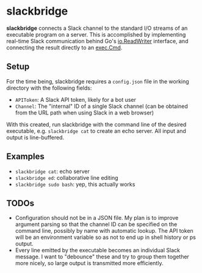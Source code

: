 # slackbridge

**slackbridge** connects a Slack channel to the standard I/O streams of an
executable program on a server. This is accomplished by implementing real-time
Slack communication behind Go's [io.ReadWriter] interface, and connecting the
result directly to an [exec.Cmd].

[io.ReadWriter]: https://golang.org/pkg/io/#ReadWriter
[exec.Cmd]: https://golang.org/pkg/os/exec/#Cmd

## Setup

For the time being, slackbridge requires a `config.json` file in the working
directory with the following fields:

* `APIToken`: A Slack API token, likely for a bot user
* `Channel`: The "internal" ID of a single Slack channel (can be obtained from
  the URL path when using Slack in a web browser)

With this created, run slackbridge with the command line of the desired
executable, e.g. `slackbridge cat` to create an echo server. All input and
output is line-buffered.

## Examples

* `slackbridge cat`: echo server
* `slackbridge ed`: collaborative line editing
* `slackbridge sudo bash`: yep, this actually works

## TODOs

* Configuration should not be in a JSON file. My plan is to improve argument
  parsing so that the channel ID can be specified on the command line, possibly
  by name with automatic lookup. The API token will be an environment variable
  so as not to end up in shell history or ps output.
* Every line emitted by the executable becomes an individual Slack message. I
  want to "debounce" these and try to group them together more nicely, so large
  output is transmitted more efficiently.
